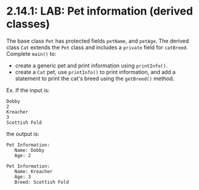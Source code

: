 # 2.14.1: LAB: Pet information (derived classes)

The base class `Pet` has protected fields `petName`, and `petAge`. The derived class `Cat` extends the `Pet` class and includes a `private` field for `catBreed`. Complete `main()` to:

- create a generic pet and print information using `printInfo()`.
- create a `Cat` pet, use `printInfo()` to print information, and add a statement to print the cat's breed using the `getBreed()` method.

Ex. If the input is:
```
Dobby
2
Kreacher
3
Scottish Fold
```

the output is:

```
Pet Information: 
   Name: Dobby
   Age: 2

Pet Information: 
   Name: Kreacher
   Age: 3
   Breed: Scottish Fold
```
